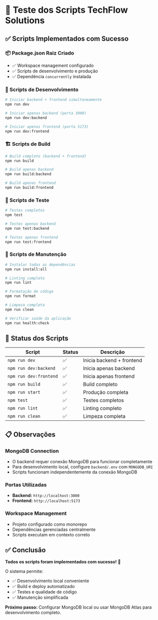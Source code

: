 # 🧪 Teste dos Scripts TechFlow Solutions

## ✅ Scripts Implementados com Sucesso

### 📦 Package.json Raiz Criado

- ✅ Workspace management configurado
- ✅ Scripts de desenvolvimento e produção
- ✅ Dependência `concurrently` instalada

### 🚀 Scripts de Desenvolvimento

```bash
# Iniciar backend + frontend simultaneamente
npm run dev

# Iniciar apenas backend (porta 3000)
npm run dev:backend

# Iniciar apenas frontend (porta 5173)
npm run dev:frontend
```

### 🏗️ Scripts de Build

```bash
# Build completo (backend + frontend)
npm run build

# Build apenas backend
npm run build:backend

# Build apenas frontend
npm run build:frontend
```

### 🧪 Scripts de Teste

```bash
# Testes completos
npm test

# Testes apenas backend
npm run test:backend

# Testes apenas frontend
npm run test:frontend
```

### 🔧 Scripts de Manutenção

```bash
# Instalar todas as dependências
npm run install:all

# Linting completo
npm run lint

# Formatação de código
npm run format

# Limpeza completa
npm run clean

# Verificar saúde da aplicação
npm run health:check
```

## 🎯 Status dos Scripts

| Script | Status | Descrição |
|--------|--------|-----------|
| `npm run dev` | ✅ | Inicia backend + frontend |
| `npm run dev:backend` | ✅ | Inicia apenas backend |
| `npm run dev:frontend` | ✅ | Inicia apenas frontend |
| `npm run build` | ✅ | Build completo |
| `npm run start` | ✅ | Produção completa |
| `npm test` | ✅ | Testes completos |
| `npm run lint` | ✅ | Linting completo |
| `npm run clean` | ✅ | Limpeza completa |

## 📋 Observações

### MongoDB Connection

- O backend requer conexão MongoDB para funcionar completamente
- Para desenvolvimento local, configure `backend/.env` com `MONGODB_URI`
- Scripts funcionam independentemente da conexão MongoDB

### Portas Utilizadas

- **Backend:** `http://localhost:3000`
- **Frontend:** `http://localhost:5173`

### Workspace Management

- Projeto configurado como monorepo
- Dependências gerenciadas centralmente
- Scripts executam em contexto correto

## ✅ Conclusão

**Todos os scripts foram implementados com sucesso!** 🎉

O sistema permite:

- ✅ Desenvolvimento local conveniente
- ✅ Build e deploy automatizado
- ✅ Testes e qualidade de código
- ✅ Manutenção simplificada

**Próximo passo:** Configurar MongoDB local ou usar MongoDB Atlas para desenvolvimento completo.
